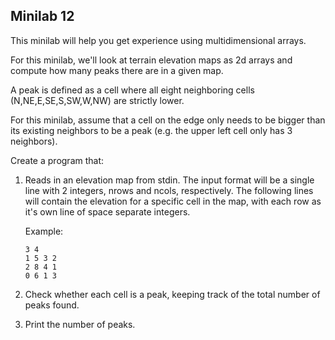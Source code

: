 ## Minilab 12

This minilab will help you get experience using
multidimensional arrays.

For this minilab, we'll look at terrain elevation
maps as 2d arrays and compute how many peaks there
are in a given map.

A peak is defined as a cell where all eight
neighboring cells (N,NE,E,SE,S,SW,W,NW)
are strictly lower.  

For this minilab, assume that a cell on the edge
only needs to be bigger than its existing neighbors
to be a peak (e.g. the upper left cell only has 3 neighbors).

Create a program that:
1. Reads in an elevation map from stdin.  The input
   format will be a single line with 2 integers,
   nrows and ncols, respectively.  The following
   lines will contain the elevation for a specific
   cell in the map, with each row as it's own line
   of space separate integers.

   Example:
   ```
   3 4
   1 5 3 2
   2 8 4 1
   0 6 1 3
   ```
2. Check whether each cell is a peak, keeping track
   of the total number of peaks found.
3. Print the number of peaks.
